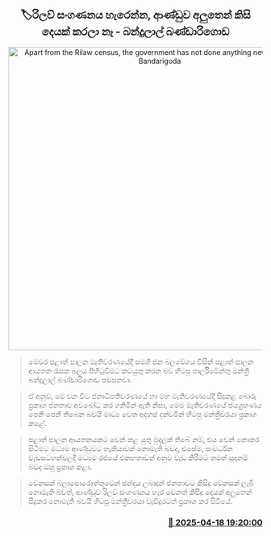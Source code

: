 <p align='center'><b><h2 align='center' title='Apart from the Rilaw census, the government has not done anything new - Bandulal Bandarigoda'>🏷රිලව් සංගණනය හැරෙන්න, ආණ්ඩුව අලුතෙන් කිසි දෙයක් කරලා නෑ - බන්දුලාල් බණ්ඩාරිගොඩ</h2></b></p>
<p align='center'><img src='https://helakuru.sgp1.cdn.digitaloceanspaces.com/esana/images/lib/bandulal-bandarigoda-media.jpg' width='600' alt='Apart from the Rilaw census, the government has not done anything new - Bandulal Bandarigoda'></p>

> මෙවර පළාත් පාලන මැතිවරණයේදී සමගි ජන බලවේගය විසින් පළාත් පාලන ආයතන රැසක බලය පිහිටුවීමට කටයුතු කරන බව හිටපු පාර්ලිමේන්තු මන්ත්‍රී බන්දුලාල් බණ්ඩාරිගොඩ පවසනවා.

> ඒ අනුව, මේ වන විට ජනාධිපතිවරණයේ හා මහ මැතිවරණයේදී සිදුකළ බොරු ප්‍රකාශ ජනතාව අවබෝධ කර ගනිමින් ඇති නිසා, මෙම මැතිවරණයේ ජයග්‍රහණය පෙනි පෙනී තිබෙන බවයි මාධ්‍ය වෙත අදහස් දක්වමින් හිටපු මන්ත්‍රීවරයා ප්‍රකාශ කළේ.

> පළාත් පාලන ආයතනයකට වෙන් කළ යුතු මුදලක් තිබේ නම්, එය වෙන් නොකර සිටීමට මධ්‍යම ආණ්ඩුවට හැකියාවක් නොමැති බවද, එසේම, සංවර්ධන වැඩසටහන්වලදී මධ්‍යම රජයේ එකඟතාවන් අනුව වැඩ කිරීමට තමන් සූදානම් බවද ඔහු ප්‍රකාශ කළා.

> වෙනසක් බලාපො‍රොත්තුවෙන් ඡන්දය ලබාදුන් ජනතාවට කිසිදු වෙනසක් ලැබී නොමැති බවත්, ආණ්ඩුව රිලව් සංගණනය හැර වෙනත් කිසිදු දෙයක් අලුතෙන් සිදුකර නොමැති බවයි හිටපු මන්ත්‍රීවරයා වැඩිදුරටත් ප්‍රකාශ කර සිටියේ.



<h3 align='right'><a href='https://www.helakuru.lk/esana/p/109323/'>📅 2025-04-18 19:20:00</a></h3>
